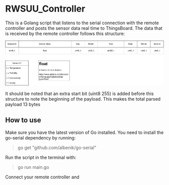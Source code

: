 # RWSUU_Controller

This is a Golang script that listens to the serial connection with the remote controller and posts the sensor data real time to ThingsBoard.
The data that is received by the remote controller follows this structure:

![RWSUU DAT structure](https://github.com/remotewatersensing/RWSUU-Diagrams/blob/main/diagrams/Datastructure.png?raw=true "RWSUU DAT structure")

It should be noted that an extra start bit (uint8 255) is added before this structure to note the beginning of the payload. This makes the total parsed payload 13 bytes 

## How to use
Make sure you have the latest version of Go installed. You need to install the go-serial dependency by running:

> go get "github.com/albenik/go-serial"

Run the script in the terminal with:

> go run main.go

Connect your remote controller and
